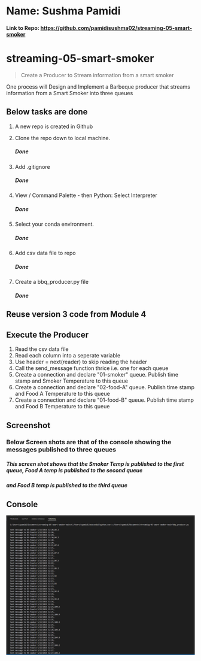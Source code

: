 # Name: Sushma Pamidi
#### Link to Repo: https://github.com/pamidisushma02/streaming-05-smart-smoker

# streaming-05-smart-smoker

> Create a Producer to Stream information from a smart smoker

One process will Design and Implement a Barbeque producer that streams information from a Smart Smoker into three queues 


## Below tasks are done

1. A new repo is created in Github 

2. Clone the repo down to local machine.
   ##### Done

3. Add .gitignore
   ##### Done

4. View / Command Palette - then Python: Select Interpreter
   ##### Done

5. Select your conda environment. 
   ##### Done

6. Add csv data file to repo 
   ##### Done

7. Create a bbq_producer.py file 
   ##### Done

## Reuse version 3 code from Module 4

## Execute the Producer

1. Read the csv data file
2. Read each column into a seperate variable
3. Use header = next(reader) to skip reading the header 
4. Call the send_message function thrice i.e. one for each queue 
5. Create a connection and declare "01-smoker" queue. Publish time stamp and Smoker Temperature to this queue
6. Create a connection and declare "02-food-A" queue. Publish time stamp and Food A Temperature to this queue
7. Create a connection and declare "01-food-B" queue. Publish time stamp and Food B Temperature to this queue


## Screenshot

  ### Below Screen shots are that of the console showing the messages published to three queues
  ##### This screen shot shows that the Smoker Temp is published to the first queue, Food A temp is published to the second queue 
  ##### and Food B temp is published to the third queue 
  

## Console
![Console Terminal]( https://github.com/pamidisushma02/streaming-05-smart-smoker/blob/main/Console.PNG "Console")


